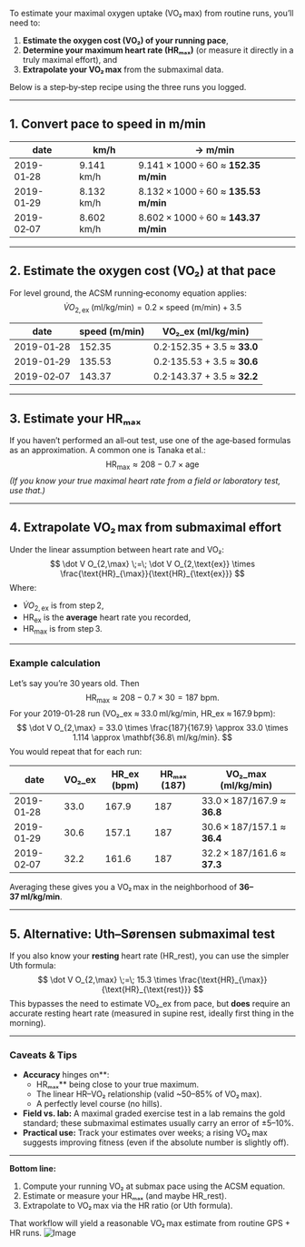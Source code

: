 To estimate your maximal oxygen uptake (VO₂ max) from routine runs, you’ll need to:

1. **Estimate the oxygen cost (VO₂) of your running pace**,
2. **Determine your maximum heart rate (HRₘₐₓ)** (or measure it directly in a truly maximal effort), and
3. **Extrapolate your VO₂ max** from the submaximal data.

Below is a step‑by‑step recipe using the three runs you logged.

------

## 1. Convert pace to speed in m/min

| date       | km/h       | → m/min                              |
| ---------- | ---------- | ------------------------------------ |
| 2019-01‑28 | 9.141 km/h | 9.141 × 1000 ÷ 60 ≈ **152.35 m/min** |
| 2019-01‑29 | 8.132 km/h | 8.132 × 1000 ÷ 60 ≈ **135.53 m/min** |
| 2019-02‑07 | 8.602 km/h | 8.602 × 1000 ÷ 60 ≈ **143.37 m/min** |



------

## 2. Estimate the oxygen cost (VO₂) at that pace

For level ground, the ACSM running‐economy equation applies:
$$
\dot V O_{2,\text{ex}} \;(\mathrm{ml/kg/min})
= 0.2 \times \text{speed (m/min)} + 3.5
$$

| date       | speed (m/min) | VO₂_ex (ml/kg/min)          |
| ---------- | ------------- | --------------------------- |
| 2019-01‑28 | 152.35        | 0.2·152.35 + 3.5 ≈ **33.0** |
| 2019-01‑29 | 135.53        | 0.2·135.53 + 3.5 ≈ **30.6** |
| 2019-02‑07 | 143.37        | 0.2·143.37 + 3.5 ≈ **32.2** |



------

## 3. Estimate your HRₘₐₓ

If you haven’t performed an all‐out test, use one of the age‑based formulas as an approximation.
 A common one is Tanaka et al.:
$$
\text{HR}_{\max} \approx 208 - 0.7 \times \text{age}
$$
*(If you know your true maximal heart rate from a field or laboratory test, use that.)*

------

## 4. Extrapolate VO₂ max from submaximal effort

Under the linear assumption between heart rate and VO₂:
$$
\dot V O_{2,\max}
\;=\;
\dot V O_{2,\text{ex}}
\times
\frac{\text{HR}_{\max}}{\text{HR}_{\text{ex}}}
$$
Where:

- $\dot V O_{2,\text{ex}}$ is from step 2,
- $\text{HR}_{\text{ex}}$ is the **average** heart rate you recorded,
- $\text{HR}_{\max}$ is from step 3.

------

### Example calculation

Let’s say you’re 30 years old. Then
$$
\text{HR}_{\max} \approx 208 - 0.7\times30 = 187\ \text{bpm}.
$$
For your 2019-01‑28 run (VO₂_ex ≈ 33.0 ml/kg/min, HR_ex ≈ 167.9 bpm):
$$
\dot V O_{2,\max}
= 33.0 \times \frac{187}{167.9}
\approx 33.0 \times 1.114
\approx \mathbf{36.8\ ml/kg/min}.
$$
You would repeat that for each run:

| date       | VO₂_ex | HR_ex (bpm) | HRₘₐₓ (187) | VO₂_max (ml/kg/min)         |
| ---------- | ------ | ----------- | ----------- | --------------------------- |
| 2019-01‑28 | 33.0   | 167.9       | 187         | 33.0 × 187/167.9 ≈ **36.8** |
| 2019-01‑29 | 30.6   | 157.1       | 187         | 30.6 × 187/157.1 ≈ **36.4** |
| 2019-02‑07 | 32.2   | 161.6       | 187         | 32.2 × 187/161.6 ≈ **37.3** |



Averaging these gives you a VO₂ max in the neighborhood of **36–37 ml/kg/min**.

------

## 5. Alternative: Uth–Sørensen submaximal test

If you also know your **resting** heart rate (HR_rest), you can use the simpler Uth formula:
$$
\dot V O_{2,\max}
\;=\;
15.3 \times \frac{\text{HR}_{\max}}{\text{HR}_{\text{rest}}}
$$
This bypasses the need to estimate VO₂_ex from pace, but **does** require an accurate resting heart rate (measured in supine rest, ideally first thing in the morning).

------

### Caveats & Tips

- **Accuracy** hinges on**:
  - HRₘₐₓ** being close to your true maximum.
  - The linear HR–VO₂ relationship (valid ~50–85% of VO₂ max).
  - A perfectly level course (no hills).
- **Field vs. lab:** A maximal graded exercise test in a lab remains the gold standard; these submaximal estimates usually carry an error of ±5–10%.
- **Practical use:** Track your estimates over weeks; a rising VO₂ max suggests improving fitness (even if the absolute number is slightly off).

------

**Bottom line:**

1. Compute your running VO₂ at submax pace using the ACSM equation.
2. Estimate or measure your HRₘₐₓ (and maybe HR_rest).
3. Extrapolate to VO₂ max via the HR ratio (or Uth formula).

That workflow will yield a reasonable VO₂ max estimate from routine GPS + HR runs.
![Image](https://github.com/user-attachments/assets/0808198e-7a10-43da-8449-c8cc1d6d5a5b)